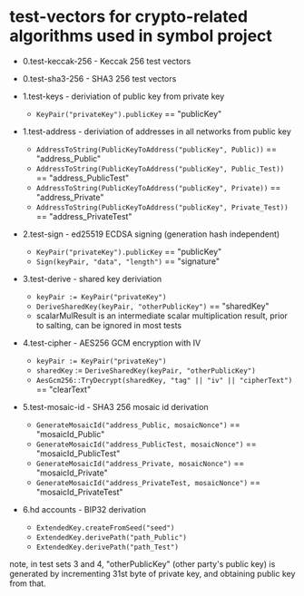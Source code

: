 # test-vectors for crypto-related algorithms used in symbol project

* 0.test-keccak-256 - Keccak 256 test vectors
* 0.test-sha3-256 - SHA3 256 test vectors

* 1.test-keys - deriviation of public key from private key
  * `KeyPair("privateKey").publicKey` == "publicKey"
* 1.test-address - deriviation of addresses in all networks from public key
  * `AddressToString(PublicKeyToAddress("publicKey", Public))` == "address\_Public"
  * `AddressToString(PublicKeyToAddress("publicKey", Public_Test))` == "address\_PublicTest"
  * `AddressToString(PublicKeyToAddress("publicKey", Private))` == "address\_Private"
  * `AddressToString(PublicKeyToAddress("publicKey", Private_Test))` == "address\_PrivateTest"
* 2.test-sign - ed25519 ECDSA signing (generation hash independent)
  * `KeyPair("privateKey").publicKey` == "publicKey"
  * `Sign(keyPair, "data", "length")` == "signature"
* 3.test-derive - shared key deriviation
  * `keyPair := KeyPair("privateKey")`
  * `DeriveSharedKey(keyPair, "otherPublicKey")` == "sharedKey"
  * scalarMulResult is an intermediate scalar multiplication result, prior to salting, can be ignored in most tests
* 4.test-cipher - AES256 GCM encryption with IV
  * `keyPair := KeyPair("privateKey")`
  * `sharedKey` := `DeriveSharedKey(keyPair, "otherPublicKey")`
  * `AesGcm256::TryDecrypt(sharedKey, "tag" || "iv" || "cipherText")` == "clearText"
* 5.test-mosaic-id - SHA3 256 mosaic id derivation
  * `GenerateMosaicId("address_Public, mosaicNonce")` == "mosaicId\_Public"
  * `GenerateMosaicId("address_PublicTest, mosaicNonce")` == "mosaicId\_PublicTest"
  * `GenerateMosaicId("address_Private, mosaicNonce")` == "mosaicId\_Private"
  * `GenerateMosaicId("address_PrivateTest, mosaicNonce")` == "mosaicId\_PrivateTest"
* 6.hd accounts - BIP32 derivation
  * `ExtendedKey.createFromSeed("seed")`
  * `ExtendedKey.derivePath("path_Public")`
  * `ExtendedKey.derivePath("path_Test")`

note, in test sets 3 and 4, "otherPublicKey" (other party's public key) is generated by incrementing 31st byte
of private key, and obtaining public key from that.
